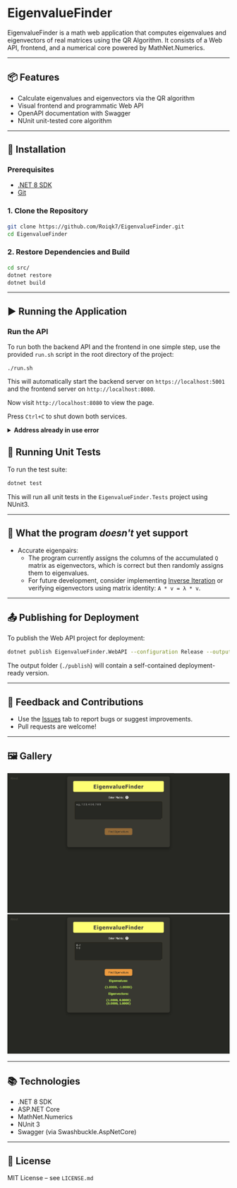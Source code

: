 # EigenvalueFinder

EigenvalueFinder is a math web application that computes eigenvalues and eigenvectors of real matrices using the QR Algorithm. It consists of a Web API, frontend, and a numerical core powered by MathNet.Numerics.

---

## 📦 Features

- Calculate eigenvalues and eigenvectors via the QR algorithm
- Visual frontend and programmatic Web API
- OpenAPI documentation with Swagger
- NUnit unit-tested core algorithm

---

## 🔧 Installation

### Prerequisites

- [.NET 8 SDK](https://dotnet.microsoft.com/en-us/download/dotnet/8.0)
- [Git](https://git-scm.com/downloads)

### 1. Clone the Repository

```bash
git clone https://github.com/Roiqk7/EigenvalueFinder.git
cd EigenvalueFinder
```

### 2. Restore Dependencies and Build

```bash
cd src/
dotnet restore
dotnet build
```

---

## ▶️ Running the Application

### Run the API

To run both the backend API and the frontend in one simple step, use the provided `run.sh` script in the root directory of the project:

```
./run.sh
```

This will automatically start the backend server on `https://localhost:5001` and the frontend server on `http://localhost:8080`.

Now visit `http://localhost:8080` to view the page.

Press `Ctrl+C` to shut down both services.

<details>
<summary><b>Address already in use error</b></summary>
<br>

If you see an error like `OSError: [Errno 48] Address already in use`, it means a previous process is still running  and occupying the necessary port. To fix this, you need to manually kill the old process.

1. **Find the processes**: Use the `lsof` command to find the process IDs (PIDs) using the ports.

```
# For port 5001  
lsof -i :5001  

# For port 8080  
lsof -i :8080  
```

2. **Kill the processes**: Use the `kill` command with the PIDs you found.

```
kill <PID>  
```

If that doesn't work, you can use `kill -9 <PID>` to force the termination.

3. **Run the script again**: After you've cleared the ports, you can rerun `./run.sh`.

</details>

## 🧪 Running Unit Tests

To run the test suite:

```bash
dotnet test
```

This will run all unit tests in the `EigenvalueFinder.Tests` project using NUnit3.

---

## 🧮 What the program *doesn't* yet support

- Accurate eigenpairs:
	- The program currently assigns the columns of the accumulated `Q` matrix as eigenvectors, which is correct but then randomly assigns them to eigenvalues.
	- For future development, consider implementing [Inverse Iteration](https://en.wikipedia.org/wiki/Inverse_iteration) or verifying eigenvectors using matrix identity: `A * v = λ * v`.

---

## 📤 Publishing for Deployment

To publish the Web API project for deployment:

```bash
dotnet publish EigenvalueFinder.WebAPI --configuration Release --output ./publish
```

The output folder (`./publish`) will contain a self-contained deployment-ready version.

---

## 💬 Feedback and Contributions

- Use the [Issues](https://github.com/YOUR_USERNAME/EigenvalueFinder/issues) tab to report bugs or suggest improvements.
- Pull requests are welcome!

---

## 🖼️ Gallery

![pic2](/.images/pic2.jpg)
![pic3](/.images/pic3.jpg)

---

## 📚 Technologies

- .NET 8 SDK
- ASP.NET Core
- MathNet.Numerics
- NUnit 3
- Swagger (via Swashbuckle.AspNetCore)

---

## 📜 License

MIT License – see `LICENSE.md`
